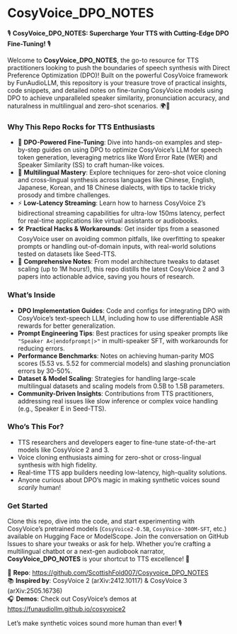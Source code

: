 # CosyVoice_DPO_NOTES

🎙️ **CosyVoice_DPO_NOTES: Supercharge Your TTS with Cutting-Edge DPO Fine-Tuning!** 🎙️

Welcome to **CosyVoice_DPO_NOTES**, the go-to resource for TTS practitioners looking to push the boundaries of speech synthesis with Direct Preference Optimization (DPO)! Built on the powerful CosyVoice framework by FunAudioLLM, this repository is your treasure trove of practical insights, code snippets, and detailed notes on fine-tuning CosyVoice models using DPO to achieve unparalleled speaker similarity, pronunciation accuracy, and naturalness in multilingual and zero-shot scenarios. 🌍🎵

### Why This Repo Rocks for TTS Enthusiasts
- 🚀 **DPO-Powered Fine-Tuning**: Dive into hands-on examples and step-by-step guides on using DPO to optimize CosyVoice’s LLM for speech token generation, leveraging metrics like Word Error Rate (WER) and Speaker Similarity (SS) to craft human-like voices.
- 🎤 **Multilingual Mastery**: Explore techniques for zero-shot voice cloning and cross-lingual synthesis across languages like Chinese, English, Japanese, Korean, and 18 Chinese dialects, with tips to tackle tricky prosody and timbre challenges.
- ⚡ **Low-Latency Streaming**: Learn how to harness CosyVoice 2’s bidirectional streaming capabilities for ultra-low 150ms latency, perfect for real-time applications like virtual assistants or audiobooks.
- 🛠️ **Practical Hacks & Workarounds**: Get insider tips from a seasoned CosyVoice user on avoiding common pitfalls, like overfitting to speaker prompts or handling out-of-domain inputs, with real-world solutions tested on datasets like Seed-TTS.
- 📝 **Comprehensive Notes**: From model architecture tweaks to dataset scaling (up to 1M hours!), this repo distills the latest CosyVoice 2 and 3 papers into actionable advice, saving you hours of research.

### What’s Inside
- **DPO Implementation Guides**: Code and configs for integrating DPO with CosyVoice’s text-speech LLM, including how to use differentiable ASR rewards for better generalization.
- **Prompt Engineering Tips**: Best practices for using speaker prompts like `"Speaker A<|endofprompt|>"` in multi-speaker SFT, with workarounds for reducing errors.
- **Performance Benchmarks**: Notes on achieving human-parity MOS scores (5.53 vs. 5.52 for commercial models) and slashing pronunciation errors by 30-50%.
- **Dataset & Model Scaling**: Strategies for handling large-scale multilingual datasets and scaling models from 0.5B to 1.5B parameters.
- **Community-Driven Insights**: Contributions from TTS practitioners, addressing real issues like slow inference or complex voice handling (e.g., Speaker E in Seed-TTS).

### Who’s This For?
- TTS researchers and developers eager to fine-tune state-of-the-art models like CosyVoice 2 and 3.
- Voice cloning enthusiasts aiming for zero-shot or cross-lingual synthesis with high fidelity.
- Real-time TTS app builders needing low-latency, high-quality solutions.
- Anyone curious about DPO’s magic in making synthetic voices sound *scarily* human!

### Get Started
Clone this repo, dive into the code, and start experimenting with CosyVoice’s pretrained models (`CosyVoice2-0.5B`, `CosyVoice-300M-SFT`, etc.) available on Hugging Face or ModelScope. Join the conversation on GitHub Issues to share your tweaks or ask for help. Whether you’re crafting a multilingual chatbot or a next-gen audiobook narrator, **CosyVoice_DPO_NOTES** is your shortcut to TTS excellence! 🚀

🔗 **Repo**: https://github.com/ScottishFold007/Cosyvoice_DPO_NOTES  
📚 **Inspired by**: CosyVoice 2 (arXiv:2412.10117) & CosyVoice 3 (arXiv:2505.16736)  
🎧 **Demos**: Check out CosyVoice’s demos at https://funaudiollm.github.io/cosyvoice2  

Let’s make synthetic voices sound more human than ever! 🎙️
